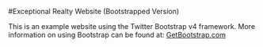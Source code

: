 #Exceptional Realty Website (Bootstrapped Version)

This is an example website using the Twitter Bootstrap v4 framework.
More information on using Bootstrap can be found at:
[GetBootstrap.com](http://getbootstrap.com)

